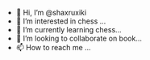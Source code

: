 - 👋 Hi, I’m @shaxruxiki
- 👀 I’m interested in chess ...
- 🌱 I’m currently learning chess...
- 💞️ I’m looking to collaborate on book...
- 📫 How to reach me ...

<!---
shaxruxiki/shaxruxiki is a ✨ special ✨ repository because its `README.md` (this file) appears on your GitHub profile.
You can click the Preview link to take a look at your changes.
--->
